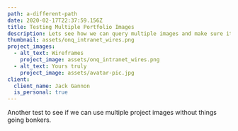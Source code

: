```yaml
---
path: a-different-path
date: 2020-02-17T22:37:59.156Z
title: Testing Multiple Portfolio Images
description: Lets see how we can query multiple images and make sure it works.
thumbnail: assets/onq_intranet_wires.png
project_images:
  - alt_text: Wireframes
    project_image: assets/onq_intranet_wires.png
  - alt_text: Yours truly
    project_image: assets/avatar-pic.jpg
client:
  client_name: Jack Gannon
  is_personal: true
---
```

Another test to see if we can use multiple project images without things going bonkers.
